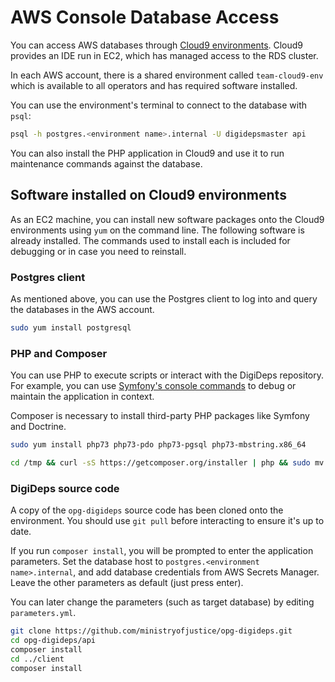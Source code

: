 # AWS Console Database Access

You can access AWS databases through [Cloud9 environments][cloud9]. Cloud9 provides an IDE run in EC2, which has managed access to the RDS cluster.

In each AWS account, there is a shared environment called `team-cloud9-env` which is available to all operators and has required software installed.

You can use the environment's terminal to connect to the database with `psql`:

```bash
psql -h postgres.<environment name>.internal -U digidepsmaster api
```

You can also install the PHP application in Cloud9 and use it to run maintenance commands against the database.

## Software installed on Cloud9 environments

As an EC2 machine, you can install new software packages onto the Cloud9 environments using `yum` on the command line. The following software is already installed. The commands used to install each is included for debugging or in case you need to reinstall.

### Postgres client

As mentioned above, you can use the Postgres client to log into and query the databases in the AWS account.

```bash
sudo yum install postgresql
```

### PHP and Composer

You can use PHP to execute scripts or interact with the DigiDeps repository. For example, you can use [Symfony's console commands][symfony-console] to debug or maintain the application in context.

Composer is necessary to install third-party PHP packages like Symfony and Doctrine.

```bash
sudo yum install php73 php73-pdo php73-pgsql php73-mbstring.x86_64

cd /tmp && curl -sS https://getcomposer.org/installer | php && sudo mv composer.phar /usr/local/bin/composer
```

### DigiDeps source code

A copy of the `opg-digideps` source code has been cloned onto the environment. You should use `git pull` before interacting to ensure it's up to date.

If you run `composer install`, you will be prompted to enter the application parameters. Set the database host to `postgres.<environment name>.internal`, and add database credentials from AWS Secrets Manager. Leave the other parameters as default (just press enter).

You can later change the parameters (such as target database) by editing `parameters.yml`.

```bash
git clone https://github.com/ministryofjustice/opg-digideps.git
cd opg-digideps/api
composer install
cd ../client
composer install
```

[cloud9]: https://aws.amazon.com/cloud9/
[symfony-console]: https://symfony.com/doc/current/components/console.html

